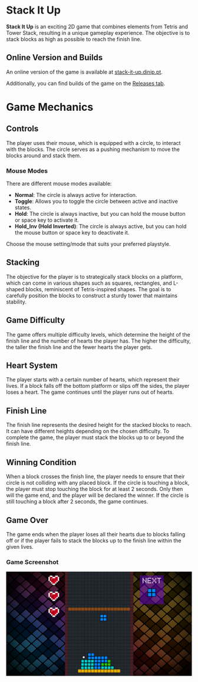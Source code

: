 # Stack It Up

**Stack It Up** is an exciting 2D game that combines elements from Tetris and Tower Stack, resulting in a unique gameplay experience. The objective is to stack blocks as high as possible to reach the finish line.

## Online Version and Builds
An online version of the game is available at [stack-it-up.dinip.pt](https://stack-it-up.dinip.pt/).

Additionally, you can find builds of the game on the [Releases tab](https://github.com/Dinip/StackItUp/releases).

# Game Mechanics

## Controls
The player uses their mouse, which is equipped with a circle, to interact with the blocks. The circle serves as a pushing mechanism to move the blocks around and stack them.

### Mouse Modes
There are different mouse modes available:

- **Normal**: The circle is always active for interaction.
- **Toggle**: Allows you to toggle the circle between active and inactive states.
- **Hold**: The circle is always inactive, but you can hold the mouse button or space key to activate it.
- **Hold_Inv (Hold Inverted)**: The circle is always active, but you can hold the mouse button or space key to deactivate it.

Choose the mouse setting/mode that suits your preferred playstyle.

## Stacking
The objective for the player is to strategically stack blocks on a platform, which can come in various shapes such as squares, rectangles, and L-shaped blocks, reminiscent of Tetris-inspired shapes. The goal is to carefully position the blocks to construct a sturdy tower that maintains stability.

## Game Difficulty
The game offers multiple difficulty levels, which determine the height of the finish line and the number of hearts the player has. The higher the difficulty, the taller the finish line and the fewer hearts the player gets.

## Heart System
The player starts with a certain number of hearts, which represent their lives. If a block falls off the bottom platform or slips off the sides, the player loses a heart. The game continues until the player runs out of hearts.

## Finish Line
The finish line represents the desired height for the stacked blocks to reach. It can have different heights depending on the chosen difficulty. To complete the game, the player must stack the blocks up to or beyond the finish line.

## Winning Condition
When a block crosses the finish line, the player needs to ensure that their circle is not colliding with any placed block. If the circle is touching a block, the player must stop touching the block for at least 2 seconds. Only then will the game end, and the player will be declared the winner. If the circle is still touching a block after 2 seconds, the game continues.

## Game Over
The game ends when the player loses all their hearts due to blocks falling off or if the player fails to stack the blocks up to the finish line within the given lives.

### Game Screenshot
![Game Screenshot](/Images/Game.png)
